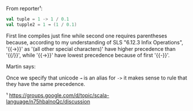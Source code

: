 From reporter¹:

```scala
val tuple = 1 -> 1 / 0.1
val tupple2 = 1 → (1 / 0.1)
```

First line compiles just fine while second one requires parentheses because, according to my understanding of SLS "6.12.3 Inﬁx Operations", '{{→}}' as '(all other special characters)' have higher precedence than '{{/}}', while '{{\->}}' have lowest precedence because of first '{{\-}}'.

Martin says:

Once we specify that unicode  `→` is an alias for `->` it makes sense to rule that they have the same precedence.

¹ https://groups.google.com/d/topic/scala-language/n75hbalnoQc/discussion
